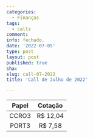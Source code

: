 ```yaml
---
categories:
  - Finanças
tags:
  - calls
comment: 
info: fechado.
date: '2022-07-05'
type: post
layout: post
published: true
sha: 
slug: call-07-2022
title: 'Call de Julho de 2022'

---
```

| **Papel** | **Cotação** |
|:---------:|:-----------:|
| CCRO3 | R$ 12,04 |
| PORT3 | R$ 7,58 |